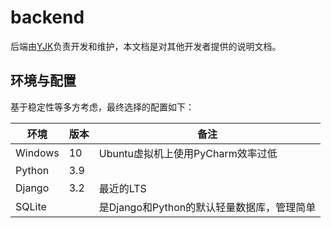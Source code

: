 # backend

后端由[YJK](@saltyfishyjk)负责开发和维护，本文档是对其他开发者提供的说明文档。

## 环境与配置

基于稳定性等多方考虑，最终选择的配置如下：

| 环境    | 版本 | 备注                                       |
| ------- | ---- | ------------------------------------------ |
| Windows | 10   | Ubuntu虚拟机上使用PyCharm效率过低          |
| Python  | 3.9  |                                            |
| Django  | 3.2  | 最近的LTS                                  |
| SQLite  |      | 是Django和Python的默认轻量数据库，管理简单 |

